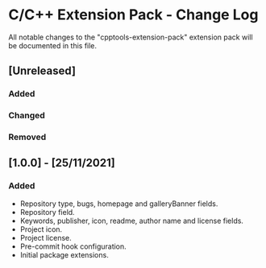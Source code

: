 # C/C++ Extension Pack - Change Log

All notable changes to the "cpptools-extension-pack" extension pack will be documented in this file.

## [Unreleased]

### Added

### Changed

### Removed

## [1.0.0] - [25/11/2021]

### Added
- Repository type, bugs, homepage and galleryBanner fields.
- Repository field.
- Keywords, publisher, icon, readme, author name and license fields.
- Project icon.
- Project license.
- Pre-commit hook configuration.
- Initial package extensions.
